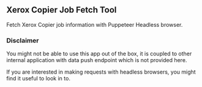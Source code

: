 ## Xerox Copier Job Fetch Tool

Fetch Xerox Copier job information with Puppeteer Headless browser.

### Disclaimer

You might not be able to use this app out of the box, it is coupled to other internal application with data push endpoint which is not provided here.

If you are interested in making requests with headless browsers, you might find it useful to look in to.